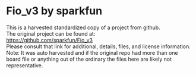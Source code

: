
# Fio_v3 by sparkfun  
This is a harvested standardized copy of a project from github.  
The original project can be found at:  
https://github.com/sparkfun/Fio_v3  
Please consult that link for additional, details, files, and license information.  
Note: It was auto harvested and if the original repo had more than one board file or anything out of the ordinary the files here are likely not representative.  
    